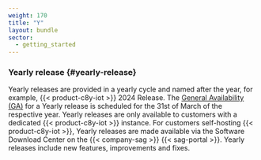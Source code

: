 ```yaml
---
weight: 170
title: "Y"
layout: bundle
sector:
  - getting_started
---
```


### Yearly release {#yearly-release}

Yearly releases are provided in a yearly cycle and named after the year, for example, {{< product-c8y-iot >}} 2024 Release. The [General Availability (GA)](/glossary/g/#ga) for a Yearly release is scheduled for the 31st of March of the respective year. Yearly releases are only available to customers with a dedicated {{< product-c8y-iot >}} instance. For customers self-hosting {{< product-c8y-iot >}}, Yearly releases are made available via the Software Download Center on the {{< company-sag >}} {{< sag-portal >}}. Yearly releases include new features, improvements and fixes.
